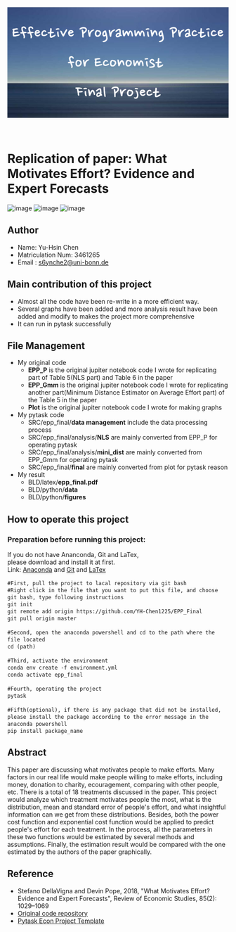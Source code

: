 <p align="center">
  <img src="https://github.com/YH-Chen1225/EPP_Final/blob/master/src/Effective_Programming_Practice_for_Economist%C2%A0Final_Project.png" alt="Sublime's custom image"/>
</p>

<br> Replication of paper: What Motivates Effort? Evidence and Expert Forecasts
=========

![image](https://img.shields.io/badge/Language-Python-brightgreen)
![image](https://img.shields.io/badge/Version-3.11-yellowgreen)
![image](https://img.shields.io/badge/Kernel-epp__final-orange)

## Author
- Name: Yu-Hsin Chen  
- Matriculation Num: 3461265
- Email : s6ynche2@uni-bonn.de 

## Main contribution of this project
- Almost all the code have been re-write in a more efficient way.
- Several graphs have been added and more analysis result have been added and modify to makes the project more comprehensive
- It can run in pytask successfully

## File Management
- My original code
  - **EPP_P** is the original jupiter notebook code I wrote for replicating part of Table 5(NLS part) and Table 6 in the paper 
  - **EPP_Gmm** is the original jupiter notebook code I wrote for replicating another part(Minimum Distance Estimator on Average Effort part) of the Table 5 in the paper
  - **Plot** is the original jupiter notebook code I wrote for making graphs
- My pytask code
  - SRC/epp_final/**data management** include the data processing process
  - SRC/epp_final/analysis/**NLS** are mainly converted from EPP_P for operating pytask
  - SRC/epp_final/analysis/**mini_dist** are mainly converted from EPP_Gmm for operating pytask
  - SRC/epp_final/**final** are mainly converted from plot for pytask reason
- My result
  - BLD/latex/**epp_final.pdf**
  - BLD/python/**data**
  - BLD/python/**figures**

## How to operate this project
### Preparation before running this project:
If you do not have Ananconda, Git and LaTex, 
<br> please download and install it at first.
<br> Link: [Anaconda](https://www.anaconda.com/) and [Git](https://git-scm.com/) and [LaTex](https://www.latex-project.org/get/#ctan)

```
#First, pull the project to lacal repository via git bash
#Right click in the file that you want to put this file, and choose git bash, type following instructions
git init 
git remote add origin https://github.com/YH-Chen1225/EPP_Final
git pull origin master

#Second, open the anaconda powershell and cd to the path where the file located
cd (path)

#Third, activate the environment
conda env create -f environment.yml
conda activate epp_final

#Fourth, operating the project
pytask

#Fifth(optional), if there is any package that did not be installed, please install the package according to the error message in the anaconda powershell
pip install package_name 
```

## Abstract
This paper are discussing what motivates people to make efforts. Many factors in our real life would make people willing to make efforts, including money, donation to charity, ecouragement, comparing with other people, etc. There is a total of 18 treatments discussed in the paper. This project would analyze which treatment motivates people the most, what is the distribution, mean and standard error of people's effort, and what insightful information can we get from these distributions. Besides, both the power cost function and exponential cost function would be applied to predict people's effort for each treatment. In the process, all the parameters in these two functions would be estimated by several methods and assumptions. Finally, the estimation result would be compared with the one estimated by the authors of the paper graphically.

## Reference
- Stefano DellaVigna and Devin Pope, 2018, "What Motivates Effort? Evidence and Expert Forecasts", Review of Economic Studies, 85(2): 1029–1069
- [Original code repository](https://github.com/MassimilianoPozzi/python_julia_structural_behavioral_economics)
- [Pytask Econ Project Template](https://github.com/OpenSourceEconomics/econ-project-templates)
